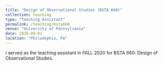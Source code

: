 ```yaml
---
title: "Design of Observational Studies (BSTA 660)"
collection: teaching
type: "Teaching Assistant"
permalink: /teaching/bsta660
venue: "University of Pennsylvania"
date: 2020-09-01
location: "Philadephia, PA"
---
```


I served as the teaching assistant in FALL 2020 for BSTA 660: Design of Observational Studies.
